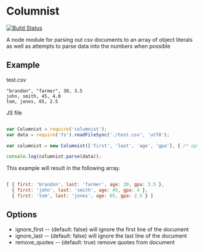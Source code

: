 Columnist
==========

[![Build Status](https://travis-ci.org/bthesorceror/columnist.png?branch=master)](https://travis-ci.org/bthesorceror/columnist)

A node module for parsing out csv documents to an array of object literals as
well as attempts to parse data into the numbers when possible

Example
---------

test.csv

```
"brandon", "farmer", 30, 3.5
john, smith, 45, 4.0
tom, jones, 65, 2.5
```

JS file

```javascript

var Columnist = require('columnist');
var data = require('fs').readFileSync('./test.csv', 'utf8');

var columnist = new Columnist(['first', 'last', 'age', 'gpa'], { /* options */ });

console.log(columnist.parse(data));

```

This example will result in the following array.

```javascript

[ { first: 'brandon', last: 'farmer', age: 30, gpa: 3.5 },
  { first: 'john', last: 'smith', age: 45, gpa: 4 },
  { first: 'tom', last: 'jones', age: 65, gpa: 2.5 } ]

```

Options
-------

* ignore_first  -- (default: false) will ignore the first line of the document
* ignore_last   -- (default: false) will ignore the last line of the document
* remove_quotes -- (default: true) remove quotes from document
